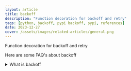 ```yaml
---
layout: article
title: backoff
description: "Function decoration for backoff and retry"
tags: [python, backoff, pypi backoff, pypi, references]
date: 2023-12-27
cover: /assets/images/related-articles/general.png
---
```


Function decoration for backoff and retry

Here are some FAQ's about backoff
<details>
<summary>What is backoff</summary>
Function decoration for backoff and retry
</details>
